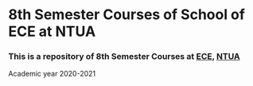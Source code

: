 # 8th Semester Courses of School of ECE at NTUA


### This is a repository of 8th Semester Courses at [ECE](https://www.ece.ntua.gr/en), [NTUA](https://www.ntua.gr/en)
Academic year 2020-2021
